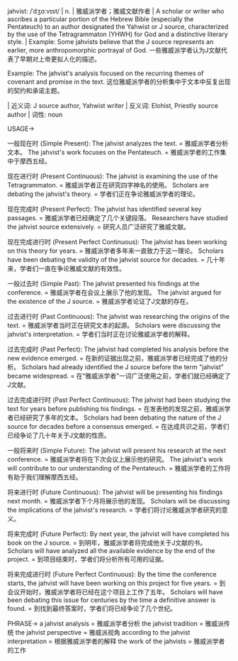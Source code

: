 jahvist: /ˈdʒɑːvɪst/ | n. | 雅威派学者；雅威文献作者 | A scholar or writer who ascribes a particular portion of the Hebrew Bible (especially the Pentateuch) to an author designated the Yahwist or J source, characterized by the use of the Tetragrammaton (YHWH) for God and a distinctive literary style. |  Example: Some jahvists believe that the J source represents an earlier, more anthropomorphic portrayal of God.  一些雅威派学者认为J文献代表了早期对上帝更拟人化的描述。

Example: The jahvist's analysis focused on the recurring themes of covenant and promise in the text.  这位雅威派学者的分析集中于文本中反复出现的契约和承诺主题。


| 近义词: J source author, Yahwist writer | 反义词: Elohist, Priestly source author | 词性: noun


USAGE->

一般现在时 (Simple Present):
The jahvist analyzes the text. = 雅威派学者分析文本。
The jahvist's work focuses on the Pentateuch. = 雅威派学者的工作集中于摩西五经。

现在进行时 (Present Continuous):
The jahvist is examining the use of the Tetragrammaton. = 雅威派学者正在研究四字神名的使用。
Scholars are debating the jahvist's theory. = 学者们正在争论雅威派学者的理论。

现在完成时 (Present Perfect):
The jahvist has identified several key passages. = 雅威派学者已经确定了几个关键段落。
Researchers have studied the jahvist source extensively. = 研究人员广泛研究了雅威文献。

现在完成进行时 (Present Perfect Continuous):
The jahvist has been working on this theory for years. = 雅威派学者多年来一直致力于这一理论。
Scholars have been debating the validity of the jahvist source for decades. = 几十年来，学者们一直在争论雅威文献的有效性。

一般过去时 (Simple Past):
The jahvist presented his findings at the conference. = 雅威派学者在会议上展示了他的发现。
The jahvist argued for the existence of the J source. = 雅威派学者论证了J文献的存在。

过去进行时 (Past Continuous):
The jahvist was researching the origins of the text. = 雅威派学者当时正在研究文本的起源。
Scholars were discussing the jahvist's interpretation. = 学者们当时正在讨论雅威派学者的解释。

过去完成时 (Past Perfect):
The jahvist had completed his analysis before the new evidence emerged. = 在新的证据出现之前，雅威派学者已经完成了他的分析。
Scholars had already identified the J source before the term "jahvist" became widespread. = 在“雅威派学者”一词广泛使用之前，学者们就已经确定了J文献。

过去完成进行时 (Past Perfect Continuous):
The jahvist had been studying the text for years before publishing his findings. = 在发表他的发现之前，雅威派学者已经研究了多年的文本。
Scholars had been debating the nature of the J source for decades before a consensus emerged. = 在达成共识之前，学者们已经争论了几十年关于J文献的性质。

一般将来时 (Simple Future):
The jahvist will present his research at the next conference. = 雅威派学者将在下次会议上展示他的研究。
The jahvist's work will contribute to our understanding of the Pentateuch. = 雅威派学者的工作将有助于我们理解摩西五经。

将来进行时 (Future Continuous):
The jahvist will be presenting his findings next month. = 雅威派学者下个月将展示他的发现。
Scholars will be discussing the implications of the jahvist's research. = 学者们将讨论雅威派学者研究的意义。

将来完成时 (Future Perfect):
By next year, the jahvist will have completed his book on the J source. = 到明年，雅威派学者将完成他关于J文献的书。
Scholars will have analyzed all the available evidence by the end of the project. = 到项目结束时，学者们将分析所有可用的证据。

将来完成进行时 (Future Perfect Continuous):
By the time the conference starts, the jahvist will have been working on this project for five years. = 到会议开始时，雅威派学者将已经在这个项目上工作了五年。
Scholars will have been debating this issue for centuries by the time a definitive answer is found. = 到找到最终答案时，学者们将已经争论了几个世纪。



PHRASE->
a jahvist analysis = 雅威派学者分析
the jahvist tradition = 雅威派传统
the jahvist perspective = 雅威派视角
according to the jahvist interpretation = 根据雅威派学者的解释
the work of the jahvists = 雅威派学者的工作
